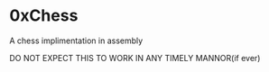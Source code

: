 # 0xChess
A chess implimentation in assembly

DO NOT EXPECT THIS TO WORK IN ANY TIMELY MANNOR(if ever)
